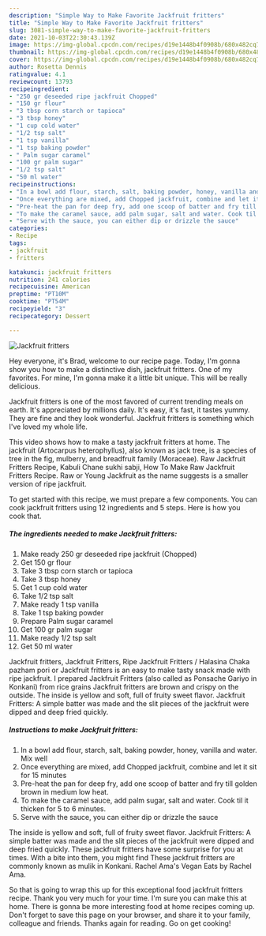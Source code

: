 ```yaml
---
description: "Simple Way to Make Favorite Jackfruit fritters"
title: "Simple Way to Make Favorite Jackfruit fritters"
slug: 3081-simple-way-to-make-favorite-jackfruit-fritters
date: 2021-10-03T22:30:43.139Z
image: https://img-global.cpcdn.com/recipes/d19e1448b4f0908b/680x482cq70/jackfruit-fritters-recipe-main-photo.jpg
thumbnail: https://img-global.cpcdn.com/recipes/d19e1448b4f0908b/680x482cq70/jackfruit-fritters-recipe-main-photo.jpg
cover: https://img-global.cpcdn.com/recipes/d19e1448b4f0908b/680x482cq70/jackfruit-fritters-recipe-main-photo.jpg
author: Rosetta Dennis
ratingvalue: 4.1
reviewcount: 13793
recipeingredient:
- "250 gr deseeded ripe jackfruit Chopped"
- "150 gr flour"
- "3 tbsp corn starch or tapioca"
- "3 tbsp honey"
- "1 cup cold water"
- "1/2 tsp salt"
- "1 tsp vanilla"
- "1 tsp baking powder"
- " Palm sugar caramel"
- "100 gr palm sugar"
- "1/2 tsp salt"
- "50 ml water"
recipeinstructions:
- "In a bowl add flour, starch, salt, baking powder, honey, vanilla and water. Mix well"
- "Once everything are mixed, add Chopped jackfruit, combine and let it sit for 15 minutes"
- "Pre-heat the pan for deep fry, add one scoop of batter and fry till golden brown in medium low heat."
- "To make the caramel sauce, add palm sugar, salt and water. Cook til it thicken for 5 to 6 minutes."
- "Serve with the sauce, you can either dip or drizzle the sauce"
categories:
- Recipe
tags:
- jackfruit
- fritters

katakunci: jackfruit fritters 
nutrition: 241 calories
recipecuisine: American
preptime: "PT10M"
cooktime: "PT54M"
recipeyield: "3"
recipecategory: Dessert

---
```



![Jackfruit fritters](https://img-global.cpcdn.com/recipes/d19e1448b4f0908b/680x482cq70/jackfruit-fritters-recipe-main-photo.jpg)

Hey everyone, it's Brad, welcome to our recipe page. Today, I'm gonna show you how to make a distinctive dish, jackfruit fritters. One of my favorites. For mine, I'm gonna make it a little bit unique. This will be really delicious.

Jackfruit fritters is one of the most favored of current trending meals on earth. It's appreciated by millions daily. It's easy, it's fast, it tastes yummy. They are fine and they look wonderful. Jackfruit fritters is something which I've loved my whole life.

This video shows how to make a tasty jackfruit fritters at home. The jackfruit (Artocarpus heterophyllus), also known as jack tree, is a species of tree in the fig, mulberry, and breadfruit family (Moraceae). Raw Jackfruit Fritters Recipe, Kabuli Chane sukhi sabji, How To Make Raw Jackfruit Fritters Recipe. Raw or Young Jackfruit as the name suggests is a smaller version of ripe jackfruit.


To get started with this recipe, we must prepare a few components. You can cook jackfruit fritters using 12 ingredients and 5 steps. Here is how you cook that.

<!--inarticleads1-->

##### The ingredients needed to make Jackfruit fritters:

1. Make ready 250 gr deseeded ripe jackfruit (Chopped)
1. Get 150 gr flour
1. Take 3 tbsp corn starch or tapioca
1. Take 3 tbsp honey
1. Get 1 cup cold water
1. Take 1/2 tsp salt
1. Make ready 1 tsp vanilla
1. Take 1 tsp baking powder
1. Prepare  Palm sugar caramel
1. Get 100 gr palm sugar
1. Make ready 1/2 tsp salt
1. Get 50 ml water


Jackfruit fritters, Jackfruit Fritters, Ripe Jackfruit Fritters / Halasina Chaka pazham pori or Jackfruit fritters is an easy to make tasty snack made with ripe jackfruit. I prepared Jackfruit Fritters (also called as Ponsache Gariyo in Konkani) from rice grains Jackfruit fritters are brown and crispy on the outside. The inside is yellow and soft, full of fruity sweet flavor. Jackfruit Fritters: A simple batter was made and the slit pieces of the jackfruit were dipped and deep fried quickly. 

<!--inarticleads2-->

##### Instructions to make Jackfruit fritters:

1. In a bowl add flour, starch, salt, baking powder, honey, vanilla and water. Mix well
1. Once everything are mixed, add Chopped jackfruit, combine and let it sit for 15 minutes
1. Pre-heat the pan for deep fry, add one scoop of batter and fry till golden brown in medium low heat.
1. To make the caramel sauce, add palm sugar, salt and water. Cook til it thicken for 5 to 6 minutes.
1. Serve with the sauce, you can either dip or drizzle the sauce


The inside is yellow and soft, full of fruity sweet flavor. Jackfruit Fritters: A simple batter was made and the slit pieces of the jackfruit were dipped and deep fried quickly. These jackfruit fritters have some surprise for you at times. With a bite into them, you might find These jackfruit fritters are commonly known as mulik in Konkani. Rachel Ama&#39;s Vegan Eats by Rachel Ama. 

So that is going to wrap this up for this exceptional food jackfruit fritters recipe. Thank you very much for your time. I'm sure you can make this at home. There is gonna be more interesting food at home recipes coming up. Don't forget to save this page on your browser, and share it to your family, colleague and friends. Thanks again for reading. Go on get cooking!
